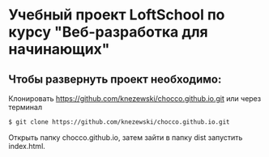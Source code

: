 # Учебный проект LoftSchool  по курсу "Веб-разработка для начинающих"



##  Чтобы развернуть проект необходимо:
Клонировать https://github.com/knezewski/chocco.github.io.git или через терминал
```sh
$ git clone https://github.com/knezewski/chocco.github.io.git

```
Открыть папку chocco.github.io, затем зайти в папку dist запустить index.html.

